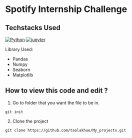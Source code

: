 # Spotify Internship Challenge

## Techstacks Used 

<a href='#' target="_blank"><img alt='Python' src='https://img.shields.io/badge/Python-100000?style=for-the-badge&logo=Python&logoColor=FFFB00&labelColor=1B7FD7&color=FFFFFF'/></a>
<a href='#' target="_blank"><img alt='jupyter' src='https://img.shields.io/badge/Jupyter_-100000?style=for-the-badge&logo=jupyter&logoColor=F7A10C&labelColor=FFFFFF&color=FFFFFF'/></a>

Library Used: 

- Pandas
- Numpy
- Seaborn
- Matplotlib

## How to view this code and edit ? 

1. Go to folder that you want the file to be in.
``` 
git init
```
2. Clone the project 

``` 
git clone https://github.com/taolakhue/My_projects.git
```

